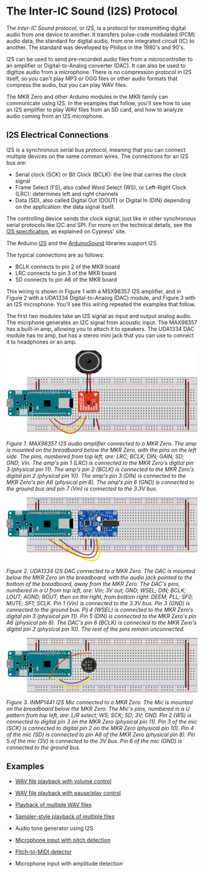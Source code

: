 # The Inter-IC Sound (I2S) Protocol 

The *Inter-IC Sound protocol*, or *I2S*, is a protocol for tramsmitting digital audio from one device to another. It transfers pulse-code modulated (PCM) audio data, the standard for digital audio, from one integrated circuit (IC) to another. The standard was developed by Philips in the 1980's and 90's. 

I2S can be used to send pre-recorded audio files from a microcontroller to an amplifier or Digital-to-Analog converter (DAC). It can also be used to digitize audio from a microphone. There is no compression protocol in I2S itself, so you can't play MP3 or OGG files or other audio formats that compress the audio, but you can play WAV files. 

The MKR Zero and other Arduino modules in the MKR family can communicate using I2S. In the examples that follow, you'll see how to use an I2S amplifier to play WAV files from an SD card, and how to analyze audio coming from an I2S microphone.  

## I2S Electrical Connections 

I2S is a synchronous serial bus protocol, meaning that you can connect multiple devices on the same common wires. The connections for an I2S bus are:

* Serial clock (SCK) or Bit Clock (BCLK): the line that carries the clock signal
* Frame Select (FS), also called Word Select (WS), or Left-Right Clock (LRC): determines left and right channels
* Data (SD), also called Digital Out (DOUT) or Digital In (DIN) depending on the application: the data signal itself.

The controlling device sends the clock signal, just like in other synchronous serial protocols like I2C and SPI. For more on the technical details, see the [I2S specification](https://www.cypress.com/file/133906/download), as explained on Cypress' site. 

The Arduino [I2S](https://www.arduino.cc/en/Reference/I2S)  and the [ArduinoSound](https://www.arduino.cc/en/Reference/ArduinoSound) libraries support I2S. 

The typical connections are as follows:

* BCLK connects to pin 2 of the MKR board
* LRC connects to pin 3 of the MKR board
* SD connects to pin A6 of the MKR board

This wiring is shown in Figure 1 with a MSX98357 I2S amplifier, and in Figure 2 with a UDA1334 Digital-to-Analog (DAC) module, and Figure 3 with an I2S microphone. You'll see this wiring repeated the examples that follow.

The first two modules take an I2S signal as input and output analog audio. The micrphone generates an I2C signal from acoustic input. The MAX98357 has a built-in amp, allowing you to attach it to speakers. The UDA1334 DAC module has no amp, but has a stereo mini jack that you can use to connect it to headphones or an amp. 

![Figure 1. MAX98357 I2S audio amplifier connected to a MKR Zero.](img/I2S_amp_circuit_MAX98357_simple_bb.png)

*Figure 1. MAX98357 I2S audio amplifier connected to a MKR Zero. The amp is mounted on the breadboard below the MKR Zero, with the pins on the left side. The pins, numbered from top left, are: LRC; BCLK; DIN; GAIN; SD; GND; Vin.  The amp's pin 1 (LRC) is connected to the MKR Zero's digital pin 3 (physical pin 11). The amp's pin 2 (BCLK) is connected to the MKR Zero's digital pin 2 (physical pin 10). The amp's pin 3 (DIN) is connected to the MKR Zero's pin A6 (physical pin 8). The amp's pin 6 (GND) is connected to the ground bus and pin 7 (Vin) is connected to the 3.3V  bus.*

![Figure 2. UDA1334 I2S DAC connected to a MKR Zero.](img/I2S_amp_circuit_simple_bb.png)

*Figure 2. UDA1334 I2S DAC connected to a MKR Zero. The DAC is mounted below the MKR Zero on the breadboard, with the audio jack pointed to the bottom of the breadboard, away from the MKR Zero. The DAC's pins, numbered in a U from top left, are: Vin; 3V out; GND; WSEL; DIN; BCLK; LOUT; AGND; ROUT; then on the right, from bottom right: DEEM; PLL; SF0; MUTE; SF1; SCLK. Pin 1 (Vin) is connected to  the 3.3V  bus. Pin 3 (GND) is connected to the ground bus. Pij 4 (WSEL) is connected to the MKR Zero's digital pin 3 (physical pin 11). Pin 5 (DIN) is connected to the MKR Zero's pin A6 (physical pin 8). The DAC's pin 6 (BCLK) is connected to the MKR Zero's digital pin 2 (physical pin 10). The rest of the pins remain unconnected.*

![Figure 3. INMP1441 I2S Mic connected to a MKR Zero.](img/I2S_INMP1441_mic_circuit_simple_bb.png)

*Figure 3. INMP1441 I2S Mic  connected to a MKR Zero. The Mic is mounted on the breadboard below the MKR Zero. The Mic's pins, numbered in a U pattern from top left, are: L/R select; WS; SCK; SD; 3V; GND.  Pin 2 (WS) is connected to digital pin 3 on the MKR Zero (physical pin 11). Pin 3 of the mic (SCK) is connected to digital pin 2 on the MKR Zero (physical pin 10). Pin 4 of the mic (SD) is connected to pin A6 of the MKR Zero (physical pin 8). Pin 5 of the mic (3V) is connected to the 3V bus. Pin 6 of the mic (GND) is connected to the ground bus.*

## Examples

* [WAV file playback with volume control](https://github.com/tigoe/SoundExamples/tree/master/ArduinoSound_Examples/WaveVolumeControl)
* [WAV file playback with pause/play control](https://github.com/tigoe/SoundExamples/tree/master/ArduinoSound_Examples/WavePlayPause)
* [Playback of multiple WAV files](https://github.com/tigoe/SoundExamples/tree/master/ArduinoSound_Examples/WavePlaybackMultipleFiles)
* [Sampler-style playback of multiple files](https://github.com/tigoe/SoundExamples/tree/master/ArduinoSound_Examples/WaveSamplePlayer)
* Audio tone generator using I2S
* [Microphone input with pitch detection](https://github.com/tigoe/SoundExamples/tree/master/ArduinoSound_Examples/PitchDetector)
* [Pitch-to-MIDI detector](https://github.com/tigoe/SoundExamples/tree/master/ArduinoSound_Examples/PitchToMidi)

* Microphone input with amplitude detection

